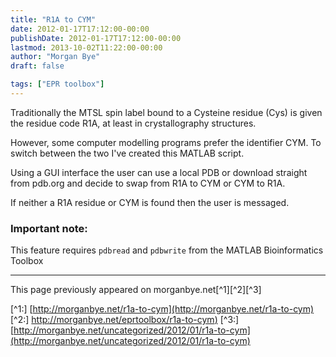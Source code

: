 ```yaml
---
title: "R1A to CYM"
date: 2012-01-17T17:12:00-00:00
publishDate: 2012-01-17T17:12:00-00:00
lastmod: 2013-10-02T11:22:00-00:00
author: "Morgan Bye"
draft: false

tags: ["EPR toolbox"]
---
```




Traditionally the MTSL spin label bound to a Cysteine residue (Cys) is given the residue code R1A, at least in crystallography structures.

However, some computer modelling programs prefer the identifier CYM. To switch between the two I've created this MATLAB script.

Using a GUI interface the user can use a local PDB or download straight from pdb.org and decide to swap from R1A to CYM or CYM to R1A.

If neither a R1A residue or CYM is found then the user is messaged.

### Important note:
This feature requires `pdbread` and `pdbwrite` from the MATLAB Bioinformatics Toolbox


----
This page previously appeared on morganbye.net[^1][^2][^3]

[^1:] [http://morganbye.net/r1a-to-cym](http://morganbye.net/r1a-to-cym)
[^2:] [http://morganbye.net/eprtoolbox/r1a-to-cym)](http://morganbye.net/eprtoolbox/r1a-to-cym)
[^3:] [http://morganbye.net/uncategorized/2012/01/r1a-to-cym](http://morganbye.net/uncategorized/2012/01/r1a-to-cym)
